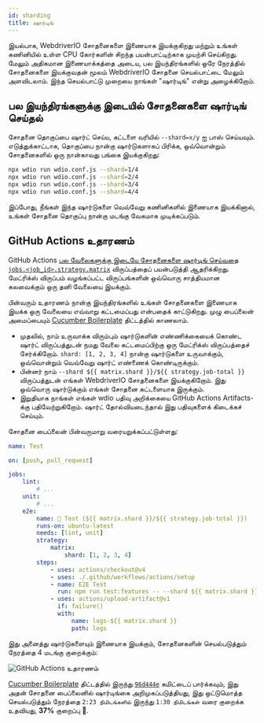 ```yaml
---
id: sharding
title: ஷார்டிங்
---
```


இயல்பாக, WebdriverIO சோதனைகளை இணையாக இயக்குகிறது மற்றும் உங்கள் கணினியில் உள்ள CPU கோர்களின் சிறந்த பயன்பாட்டிற்காக முயற்சி செய்கிறது. மேலும் அதிகமான இணையாக்கத்தை அடைய, பல இயந்திரங்களில் ஒரே நேரத்தில் சோதனைகளை இயக்குவதன் மூலம் WebdriverIO சோதனை செயல்பாட்டை மேலும் அளவிடலாம். இந்த செயல்பாட்டு முறையை நாங்கள் "ஷார்டிங்" என்று அழைக்கிறோம்.

## பல இயந்திரங்களுக்கு இடையில் சோதனைகளை ஷார்டிங் செய்தல்

சோதனை தொகுப்பை ஷார்ட் செய்ய, கட்டளை வரியில் `--shard=x/y` ஐ பாஸ் செய்யவும். எடுத்துக்காட்டாக, தொகுப்பை நான்கு ஷார்டுகளாகப் பிரிக்க, ஒவ்வொன்றும் சோதனைகளில் ஒரு நான்காவது பங்கை இயக்குகிறது:

```sh
npx wdio run wdio.conf.js --shard=1/4
npx wdio run wdio.conf.js --shard=2/4
npx wdio run wdio.conf.js --shard=3/4
npx wdio run wdio.conf.js --shard=4/4
```

இப்போது, நீங்கள் இந்த ஷார்டுகளை வெவ்வேறு கணினிகளில் இணையாக இயக்கினால், உங்கள் சோதனை தொகுப்பு நான்கு மடங்கு வேகமாக முடிக்கப்படும்.

## GitHub Actions உதாரணம்

GitHub Actions [பல வேலைகளுக்கு இடையே சோதனைகளை ஷார்டிங் செய்வதை](https://docs.github.com/en/actions/using-jobs/using-a-matrix-for-your-jobs) [`jobs.<job_id>.strategy.matrix`](https://docs.github.com/en/actions/using-workflows/workflow-syntax-for-github-actions#jobsjob_idstrategymatrix) விருப்பத்தைப் பயன்படுத்தி ஆதரிக்கிறது. மேட்ரிக்ஸ் விருப்பம் வழங்கப்பட்ட விருப்பங்களின் ஒவ்வொரு சாத்தியமான கலவைக்கும் ஒரு தனி வேலையை இயக்கும்.

பின்வரும் உதாரணம் நான்கு இயந்திரங்களில் உங்கள் சோதனைகளை இணையாக இயக்க ஒரு வேலையை எவ்வாறு கட்டமைப்பது என்பதைக் காட்டுகிறது. முழு பைப்லைன் அமைப்பையும் [Cucumber Boilerplate](https://github.com/webdriverio/cucumber-boilerplate/blob/main/.github/workflows/test.yaml) திட்டத்தில் காணலாம்.

-   முதலில், நாம் உருவாக்க விரும்பும் ஷார்டுகளின் எண்ணிக்கையைக் கொண்ட ஷார்ட் விருப்பத்துடன் நமது வேலை கட்டமைப்பிற்கு ஒரு மேட்ரிக்ஸ் விருப்பத்தைச் சேர்க்கிறோம். `shard: [1, 2, 3, 4]` நான்கு ஷார்டுகளை உருவாக்கும், ஒவ்வொன்றும் வெவ்வேறு ஷார்ட் எண்ணைக் கொண்டிருக்கும்.
-   பின்னர் நாம் `--shard ${{ matrix.shard }}/${{ strategy.job-total }}` விருப்பத்துடன் எங்கள் WebdriverIO சோதனைகளை இயக்குகிறோம். இது ஒவ்வொரு ஷார்டுக்கும் எங்கள் சோதனை கட்டளையாக இருக்கும்.
-   இறுதியாக நாங்கள் எங்கள் wdio பதிவு அறிக்கையை GitHub Actions Artifacts-க்கு பதிவேற்றுகிறோம். ஷார்ட் தோல்வியடைந்தால் இது பதிவுகளைக் கிடைக்கச் செய்யும்.

சோதனை பைப்லைன் பின்வருமாறு வரையறுக்கப்பட்டுள்ளது:

```yaml title=.github/workflows/test.yaml
name: Test

on: [push, pull_request]

jobs:
    lint:
        # ...
    unit:
        # ...
    e2e:
        name: 🧪 Test (${{ matrix.shard }}/${{ strategy.job-total }})
        runs-on: ubuntu-latest
        needs: [lint, unit]
        strategy:
            matrix:
                shard: [1, 2, 3, 4]
        steps:
            - uses: actions/checkout@v4
            - uses: ./.github/workflows/actions/setup
            - name: E2E Test
              run: npm run test:features -- --shard ${{ matrix.shard }}/${{ strategy.job-total }}
            - uses: actions/upload-artifact@v1
              if: failure()
              with:
                  name: logs-${{ matrix.shard }}
                  path: logs
```

இது அனைத்து ஷார்டுகளையும் இணையாக இயக்கும், சோதனைகளின் செயல்படுத்தும் நேரத்தை 4 மடங்கு குறைக்கும்:

![GitHub Actions உதாரணம்](/img/sharding.png "GitHub Actions உதாரணம்")

[Cucumber Boilerplate](https://github.com/webdriverio/cucumber-boilerplate) திட்டத்தில் இருந்து [`96d444e`](https://github.com/webdriverio/cucumber-boilerplate/commit/96d444ea23919389682b9b1c9408ed91c452c7f8) கமிட்டைப் பார்க்கவும், இது அதன் சோதனை பைப்லைனில் ஷார்டிங்கை அறிமுகப்படுத்தியது, இது ஒட்டுமொத்த செயல்படுத்தும் நேரத்தை `2:23 நிமிடங்களில்` இருந்து `1:30 நிமிடங்கள்` வரை குறைக்க உதவியது, __37%__ குறைப்பு 🎉.